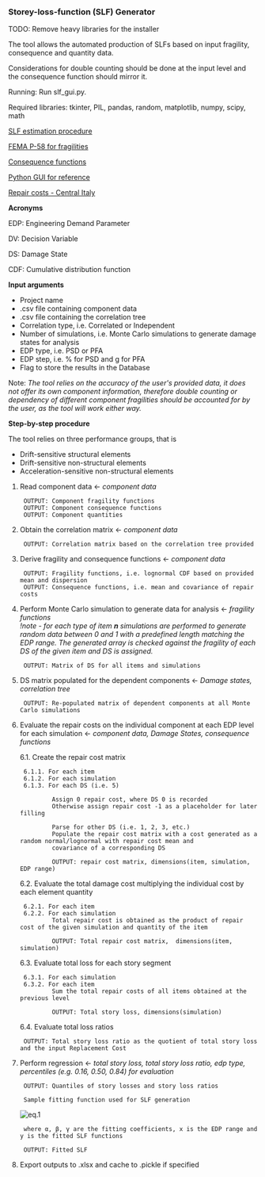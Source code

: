 ### Storey-loss-function (SLF) Generator

TODO: Remove heavy libraries for the installer

The tool allows the automated production of SLFs based on input fragility, consequence and quantity data.

Considerations for double counting should be done at the input level and the consequence function should mirror it.

Running: Run slf_gui.py.

Required libraries: tkinter, PIL, pandas, random, matplotlib, numpy, scipy, math


[SLF estimation procedure](https://www.researchgate.net/publication/265411359_Building-Specific_Loss_Estimation_Methods_Tools_for_Simplified_Performance-Based_Earthquake_Engineering)

[FEMA P-58 for fragilities](https://femap58.atcouncil.org/reports)

[Consequence functions](https://femap58.atcouncil.org/reports)

[Python GUI for reference](https://blog.resellerclub.com/the-6-best-python-gui-frameworks-for-developers/)

[Repair costs - Central Italy](https://sisma2016.gov.it/wp-content/uploads/2019/12/Allegato-3-Prezzario-Cratere_2018-Finale.pdf)

**Acronyms**

EDP:    Engineering Demand Parameter

DV:     Decision Variable

DS:     Damage State

CDF:    Cumulative distribution function


**Input arguments**

* Project name
* .csv file containing component data
* .csv file containing the correlation tree
* Correlation type, i.e. Correlated or Independent
* Number of simulations, i.e. Monte Carlo simulations to generate damage states for analysis
* EDP type, i.e. PSD or PFA
* EDP step, i.e. % for PSD and g for PFA
* Flag to store the results in the Database

Note: *The tool relies on the accuracy of the user's provided data, it does not offer its own component information, 
therefore double counting or dependency of different component fragilities should be accounted for by the user, as the 
tool will work either way.*

**Step-by-step procedure**

The tool relies on three performance groups, that is
* Drift-sensitive structural elements
* Drift-sensitive non-structural elements
* Acceleration-sensitive non-structural elements

1. Read component data ← *component data*

    	OUTPUT: Component fragility functions
    	OUTPUT: Component consequence functions
    	OUTPUT: Component quantities
    	
2. Obtain the correlation matrix ← *component data*

        OUTPUT: Correlation matrix based on the correlation tree provided
        
3. Derive fragility and consequence functions ← *component data*

        OUTPUT: Fragility functions, i.e. lognormal CDF based on provided mean and dispersion
        OUTPUT: Consequence functions, i.e. mean and covariance of repair costs
        
4. Perform Monte Carlo simulation to generate data for analysis ← *fragility functions*<br/>
*!note - for each type of item **n** simulations are performed to generate random data between 0 and 1 with a 
predefined length matching the EDP range. The generated array is checked against the fragility of each DS of the given 
item and DS is assigned.*
        
        OUTPUT: Matrix of DS for all items and simulations
        
5. DS matrix populated for the dependent components ← *Damage states, correlation tree*

        OUTPUT: Re-populated matrix of dependent components at all Monte Carlo simulations
        
6. Evaluate the repair costs on the individual component at each EDP level for each simulation ← *component data, Damage 
States, consequence functions*
    
    6.1. Create the repair cost matrix
    
        6.1.1. For each item
        6.1.2. For each simulation
        6.1.3. For each DS (i.e. 5)
                
                Assign 0 repair cost, where DS 0 is recorded
                Otherwise assign repair cost -1 as a placeholder for later filling
                
                Parse for other DS (i.e. 1, 2, 3, etc.)
                Populate the repair cost matrix with a cost generated as a random normal/lognormal with repair cost mean and 
                covariance of a corresponding DS
                
                OUTPUT: repair cost matrix, dimensions(item, simulation, EDP range)
    
    6.2. Evaluate the total damage cost multiplying the individual cost by each element quantity
    
        6.2.1. For each item
        6.2.2. For each simulation
                Total repair cost is obtained as the product of repair cost of the given simulation and quantity of the item
                
                OUTPUT: Total repair cost matrix,  dimensions(item, simulation)
                
    6.3. Evaluate total loss for each story segment
    
        6.3.1. For each simulation
        6.3.2. For each item
                Sum the total repair costs of all items obtained at the previous level 
        
                OUTPUT: Total story loss, dimensions(simulation)
                
    6.4. Evaluate total loss ratios
    
        OUTPUT: Total story loss ratio as the quotient of total story loss and the input Replacement Cost
                
7. Perform regression ← *total story loss, total story loss ratio, edp type, percentiles (e.g. 0.16, 0.50, 0.84) for evaluation*

        OUTPUT: Quantiles of story losses and story loss ratios
        
        Sample fitting function used for SLF generation
        
    <img src="https://latex.codecogs.com/svg.latex?\Large&space;y=\alpha*(1-\exp(-(\frac{x}{\beta})^\gamma))" title="eq.1" /><br/>

        where α, β, γ are the fitting coefficients, x is the EDP range and y is the fitted SLF functions
        
        OUTPUT: Fitted SLF
        
8. Export outputs to .xlsx and cache to .pickle if specified
